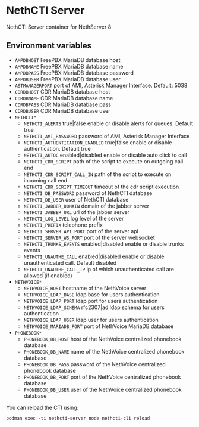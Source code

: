 # NethCTI Server

NethCTI Server container for NethServer 8

## Environment variables

- `AMPDBHOST` FreePBX MariaDB database host
- `AMPDBNAME` FreePBX MariaDB database name
- `AMPDBPASS` FreePBX MariaDB database password
- `AMPDBUSER` FreePBX MariaDB database user
- `ASTMANAGERPORT` port of AMI, Asterisk Manager Interface. Default: 5038
- `CDRDBHOST` CDR MariaDB database host
- `CDRDBNAME` CDR MariaDB database name
- `CDRDBPASS` CDR MariaDB database pass
- `CDRDBUSER` CDR MariaDB database user
- `NETHCTI*`
    - `NETHCTI_ALERTS` true|false enable or disable alerts for queues. Default true
    - `NETHCTI_AMI_PASSWORD` password of AMI, Asterisk Manager Interface
    - `NETHCTI_AUTHENTICATION_ENABLED` true|false enable or disable authentication. Default true
    - `NETHCTI_AUTOC` enabled|disabled enable or disable auto click to call
    - `NETHCTI_CDR_SCRIPT` path of the script to execute on outgoing call end
    - `NETHCTI_CDR_SCRIPT_CALL_IN` path of the script to execute on incoming call end
    - `NETHCTI_CDR_SCRIPT_TIMEOUT` timeout of the cdr script execution
    - `NETHCTI_DB_PASSWORD` password of NethCTI database
    - `NETHCTI_DB_USER` user of NethCTI database
    - `NETHCTI_JABBER_DOMAIN` domain of the jabber server
    - `NETHCTI_JABBER_URL` url of the jabber server
    - `NETHCTI_LOG_LEVEL` log level of the server
    - `NETHCTI_PREFIX` telephone prefix
    - `NETHCTI_SERVER_API_PORT` port of the server api
    - `NETHCTI_SERVER_WS_PORT` port of the server websocket
    - `NETHCTI_TRUNKS_EVENTS` enabled|disabled enable or disable trunks events
    - `NETHCTI_UNAUTHE_CALL` enabled|disabled enable or disable unauthenticated call. Default disabled
    - `NETHCTI_UNAUTHE_CALL_IP` ip of which unauthenticated call are allowed (if enabled)
- `NETHVOICE*` 
    - `NETHVOICE_HOST` hostname of the NethVoice server
    - `NETHVOICE_LDAP_BASE` ldap base for users authentication
    - `NETHVOICE_LDAP_PORT` ldap port for users authentication
    - `NETHVOICE_LDAP_SCHEMA` rfc2307|ad ldap schema for users authentication
    - `NETHVOICE_LDAP_USER` ldap user for users authentication
    - `NETHVOICE_MARIADB_PORT` port of NethVoice MariaDB database
- `PHONEBOOK*`
    - `PHONEBOOK_DB_HOST` host of the NethVoice centralized phonebook database
    - `PHONEBOOK_DB_NAME` name of the NethVoice centralized phonebook database
    - `PHONEBOOK_DB_PASS` password of the NethVoice centralized phonebook database
    - `PHONEBOOK_DB_PORT` port of the NethVoice centralized phonebook database
    - `PHONEBOOK_DB_USER` user of the NethVoice centralized phonebook database

You can reload the CTI using:
```
podman exec -ti nethcti-server node nethcti-cli reload
```
